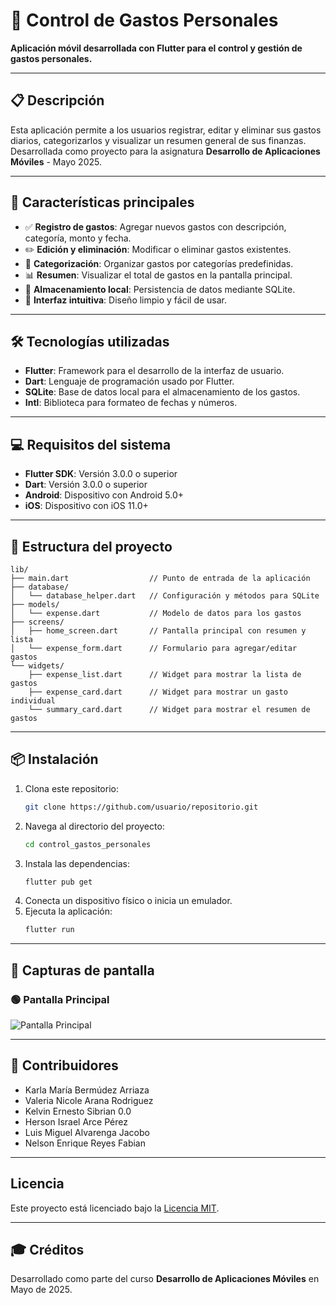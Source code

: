 
# 📱 Control de Gastos Personales

**Aplicación móvil desarrollada con Flutter para el control y gestión de gastos personales.**

---

## 📋 Descripción

Esta aplicación permite a los usuarios registrar, editar y eliminar sus gastos diarios, categorizarlos y visualizar un resumen general de sus finanzas.  
Desarrollada como proyecto para la asignatura **Desarrollo de Aplicaciones Móviles** - Mayo 2025.

---

## 🚀 Características principales

- ✅ **Registro de gastos**: Agregar nuevos gastos con descripción, categoría, monto y fecha.  
- ✏️ **Edición y eliminación**: Modificar o eliminar gastos existentes.  
- 📂 **Categorización**: Organizar gastos por categorías predefinidas.  
- 📊 **Resumen**: Visualizar el total de gastos en la pantalla principal.  
- 💾 **Almacenamiento local**: Persistencia de datos mediante SQLite.  
- 🎨 **Interfaz intuitiva**: Diseño limpio y fácil de usar.  

---

## 🛠️ Tecnologías utilizadas

- **Flutter**: Framework para el desarrollo de la interfaz de usuario.  
- **Dart**: Lenguaje de programación usado por Flutter.  
- **SQLite**: Base de datos local para el almacenamiento de los gastos.  
- **Intl**: Biblioteca para formateo de fechas y números.

---

## 💻 Requisitos del sistema

- **Flutter SDK**: Versión 3.0.0 o superior  
- **Dart**: Versión 3.0.0 o superior  
- **Android**: Dispositivo con Android 5.0+  
- **iOS**: Dispositivo con iOS 11.0+

---

## 📁 Estructura del proyecto

```plaintext
lib/
├── main.dart                  // Punto de entrada de la aplicación
├── database/
│   └── database_helper.dart   // Configuración y métodos para SQLite
├── models/
│   └── expense.dart           // Modelo de datos para los gastos
├── screens/
│   ├── home_screen.dart       // Pantalla principal con resumen y lista
│   └── expense_form.dart      // Formulario para agregar/editar gastos
└── widgets/
    ├── expense_list.dart      // Widget para mostrar la lista de gastos
    ├── expense_card.dart      // Widget para mostrar un gasto individual
    └── summary_card.dart      // Widget para mostrar el resumen de gastos
```

---

## 📦 Instalación

1. Clona este repositorio:
   ```bash
   git clone https://github.com/usuario/repositorio.git
   ```
2. Navega al directorio del proyecto:
   ```bash
   cd control_gastos_personales
   ```
3. Instala las dependencias:
   ```bash
   flutter pub get
   ```
4. Conecta un dispositivo físico o inicia un emulador.
5. Ejecuta la aplicación:
   ```bash
   flutter run
   ```

---

## 📸 Capturas de pantalla

### 🟢 Pantalla Principal

![Pantalla Principal](https://drive.google.com/uc?export=view&id=1XAI4pMf5h-Wg3w4vQl_q4-8S7i66xxKS)

---

## 👥 Contribuidores

- Karla María Bermúdez Arriaza   
- Valeria Nicole Arana Rodriguez  
- Kelvin Ernesto Sibrian 0.0   
- Herson Israel Arce Pérez
- Luis Miguel Alvarenga Jacobo
- Nelson Enrique Reyes Fabian

---

## Licencia

Este proyecto está licenciado bajo la [Licencia MIT](LICENSE).

---

## 🎓 Créditos

Desarrollado como parte del curso **Desarrollo de Aplicaciones Móviles** en Mayo de 2025.
